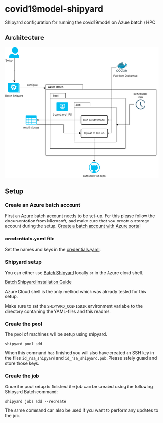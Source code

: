 # covid19model-shipyard
Shipyard configuration for running the covid19model on Azure batch / HPC

## Architecture

![alt text](docs/img/architecture.png "Architecture")


## Setup

### Create an Azure batch account
First an Azure batch account needs to be set-up. For this please follow the documentation from Microsoft, and make sure that you create a storage account during the setup.
[Create a batch account with Azure portal](https://docs.microsoft.com/en-us/azure/batch/batch-account-create-portal)

### credentials.yaml file
Set the names and keys in the [credentials.yaml](credentials.yaml).

### Shipyard setup
You can either use [Batch Shipyard](https://batch-shipyard.readthedocs.io/en/latest/) locally or in the Azure cloud shell. 

[Batch Shipyard Installation Guide](https://batch-shipyard.readthedocs.io/en/latest/01-batch-shipyard-installation/)

Azure Cloud shell is the only method which was already tested for this setup.

Make sure to set the `SHIPYARD_CONFIGDIR` environment variable to the directory containing the YAML-files and this readme. 

### Create the pool 

The pool of machines will be setup using shipyard. 

```
shipyard pool add
```

When this command has finished you will also have created an SSH key in the files `id_rsa_shipyard` and `id_rsa_shipyard.pub`. Please safely guard and store those keys. 

### Create the job
Once the pool setup is finished the job can be created using the following Shipyard Batch command:

```
shipyard jobs add --recreate
```

The same command can also be used if you want to perform any updates to the job. 